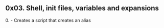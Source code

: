 ## 0x03. Shell, init files, variables and expansions
 0.<o> - Creates a script that creates an alias
